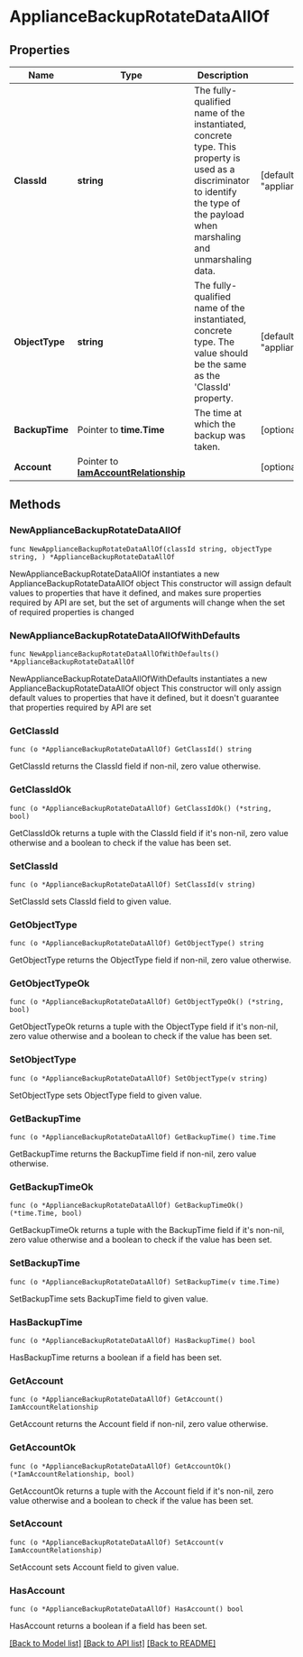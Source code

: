 # ApplianceBackupRotateDataAllOf

## Properties

Name | Type | Description | Notes
------------ | ------------- | ------------- | -------------
**ClassId** | **string** | The fully-qualified name of the instantiated, concrete type. This property is used as a discriminator to identify the type of the payload when marshaling and unmarshaling data. | [default to "appliance.BackupRotateData"]
**ObjectType** | **string** | The fully-qualified name of the instantiated, concrete type. The value should be the same as the &#39;ClassId&#39; property. | [default to "appliance.BackupRotateData"]
**BackupTime** | Pointer to **time.Time** | The time at which the backup was taken. | [optional] [readonly] 
**Account** | Pointer to [**IamAccountRelationship**](IamAccountRelationship.md) |  | [optional] 

## Methods

### NewApplianceBackupRotateDataAllOf

`func NewApplianceBackupRotateDataAllOf(classId string, objectType string, ) *ApplianceBackupRotateDataAllOf`

NewApplianceBackupRotateDataAllOf instantiates a new ApplianceBackupRotateDataAllOf object
This constructor will assign default values to properties that have it defined,
and makes sure properties required by API are set, but the set of arguments
will change when the set of required properties is changed

### NewApplianceBackupRotateDataAllOfWithDefaults

`func NewApplianceBackupRotateDataAllOfWithDefaults() *ApplianceBackupRotateDataAllOf`

NewApplianceBackupRotateDataAllOfWithDefaults instantiates a new ApplianceBackupRotateDataAllOf object
This constructor will only assign default values to properties that have it defined,
but it doesn't guarantee that properties required by API are set

### GetClassId

`func (o *ApplianceBackupRotateDataAllOf) GetClassId() string`

GetClassId returns the ClassId field if non-nil, zero value otherwise.

### GetClassIdOk

`func (o *ApplianceBackupRotateDataAllOf) GetClassIdOk() (*string, bool)`

GetClassIdOk returns a tuple with the ClassId field if it's non-nil, zero value otherwise
and a boolean to check if the value has been set.

### SetClassId

`func (o *ApplianceBackupRotateDataAllOf) SetClassId(v string)`

SetClassId sets ClassId field to given value.


### GetObjectType

`func (o *ApplianceBackupRotateDataAllOf) GetObjectType() string`

GetObjectType returns the ObjectType field if non-nil, zero value otherwise.

### GetObjectTypeOk

`func (o *ApplianceBackupRotateDataAllOf) GetObjectTypeOk() (*string, bool)`

GetObjectTypeOk returns a tuple with the ObjectType field if it's non-nil, zero value otherwise
and a boolean to check if the value has been set.

### SetObjectType

`func (o *ApplianceBackupRotateDataAllOf) SetObjectType(v string)`

SetObjectType sets ObjectType field to given value.


### GetBackupTime

`func (o *ApplianceBackupRotateDataAllOf) GetBackupTime() time.Time`

GetBackupTime returns the BackupTime field if non-nil, zero value otherwise.

### GetBackupTimeOk

`func (o *ApplianceBackupRotateDataAllOf) GetBackupTimeOk() (*time.Time, bool)`

GetBackupTimeOk returns a tuple with the BackupTime field if it's non-nil, zero value otherwise
and a boolean to check if the value has been set.

### SetBackupTime

`func (o *ApplianceBackupRotateDataAllOf) SetBackupTime(v time.Time)`

SetBackupTime sets BackupTime field to given value.

### HasBackupTime

`func (o *ApplianceBackupRotateDataAllOf) HasBackupTime() bool`

HasBackupTime returns a boolean if a field has been set.

### GetAccount

`func (o *ApplianceBackupRotateDataAllOf) GetAccount() IamAccountRelationship`

GetAccount returns the Account field if non-nil, zero value otherwise.

### GetAccountOk

`func (o *ApplianceBackupRotateDataAllOf) GetAccountOk() (*IamAccountRelationship, bool)`

GetAccountOk returns a tuple with the Account field if it's non-nil, zero value otherwise
and a boolean to check if the value has been set.

### SetAccount

`func (o *ApplianceBackupRotateDataAllOf) SetAccount(v IamAccountRelationship)`

SetAccount sets Account field to given value.

### HasAccount

`func (o *ApplianceBackupRotateDataAllOf) HasAccount() bool`

HasAccount returns a boolean if a field has been set.


[[Back to Model list]](../README.md#documentation-for-models) [[Back to API list]](../README.md#documentation-for-api-endpoints) [[Back to README]](../README.md)


